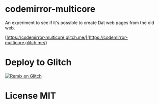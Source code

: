 # codemirror-multicore

An experiment to see if it's possible to create Dat web pages from the old web.

[https://codemirror-multicore.glitch.me/](https://codemirror-multicore.glitch.me/)

# Deploy to Glitch

[![Remix on Glitch](https://cdn.glitch.com/2703baf2-b643-4da7-ab91-7ee2a2d00b5b%2Fremix-button.svg)](https://glitch.com/edit/#!/import/github/jimpick/codemirror-multicore)

# License MIT
